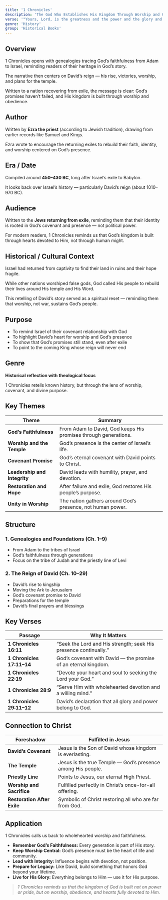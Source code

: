 ```yaml
---
title: '1 Chronicles'
description: 'The God Who Establishes His Kingdom Through Worship and Covenant'
verse: '"Yours, Lord, is the greatness and the power and the glory and the majesty and the splendor... Everything in heaven and earth is yours." — 1 Chronicles 29:11'
genre: 'History'
group: 'Historical Books'
---
```


## Overview

1 Chronicles opens with genealogies tracing God’s faithfulness from Adam to Israel, reminding readers of their heritage in God’s story.

The narrative then centers on David’s reign — his rise, victories, worship, and plans for the temple.

Written to a nation recovering from exile, the message is clear: God’s promises haven’t failed, and His kingdom is built through worship and obedience.

## Author

Written by **Ezra the priest** (according to Jewish tradition), drawing from earlier records like Samuel and Kings.

Ezra wrote to encourage the returning exiles to rebuild their faith, identity, and worship centered on God’s presence.

## Era / Date

Compiled around **450–430 BC**, long after Israel’s exile to Babylon.

It looks back over Israel’s history — particularly David’s reign (about 1010–970 BC).

## Audience

Written to the **Jews returning from exile**, reminding them that their identity is rooted in God’s covenant and presence — not political power.

For modern readers, 1 Chronicles reminds us that God’s kingdom is built through hearts devoted to Him, not through human might.

## Historical / Cultural Context

Israel had returned from captivity to find their land in ruins and their hope fragile.

While other nations worshiped false gods, God called His people to rebuild their lives around His temple and His Word.

This retelling of David’s story served as a spiritual reset — reminding them that worship, not war, sustains God’s people.

## Purpose
- To remind Israel of their covenant relationship with God
- To highlight David’s heart for worship and God’s presence
- To show that God’s promises still stand, even after exile
- To point to the coming King whose reign will never end


## Genre

**Historical reflection with theological focus**

1 Chronicles retells known history, but through the lens of worship, covenant, and divine purpose.

## Key Themes


| Theme | Summary |
|-------|----------|
| **God’s Faithfulness** | From Adam to David, God keeps His promises through generations. |
| **Worship and the Temple** | God’s presence is the center of Israel’s life. |
| **Covenant Promise** | God’s eternal covenant with David points to Christ. |
| **Leadership and Integrity** | David leads with humility, prayer, and devotion. |
| **Restoration and Hope** | After failure and exile, God restores His people’s purpose. |
| **Unity in Worship** | The nation gathers around God’s presence, not human power. |

## Structure


### 1. Genealogies and Foundations (Ch. 1–9)
- From Adam to the tribes of Israel
- God’s faithfulness through generations
- Focus on the tribe of Judah and the priestly line of Levi


### 2. The Reign of David (Ch. 10–29)
- David’s rise to kingship
- Moving the Ark to Jerusalem
- God’s covenant promise to David
- Preparations for the temple
- David’s final prayers and blessings


## Key Verses


| Passage | Why It Matters |
|----------|----------------|
| **1 Chronicles 16:11** | “Seek the Lord and His strength; seek His presence continually.” |
| **1 Chronicles 17:11–14** | God’s covenant with David — the promise of an eternal kingdom. |
| **1 Chronicles 22:19** | “Devote your heart and soul to seeking the Lord your God.” |
| **1 Chronicles 28:9** | “Serve Him with wholehearted devotion and a willing mind.” |
| **1 Chronicles 29:11–12** | David’s declaration that all glory and power belong to God. |

## Connection to Christ


| Foreshadow | Fulfilled in Jesus |
|-------------|-------------------|
| **David’s Covenant** | Jesus is the Son of David whose kingdom is everlasting. |
| **The Temple** | Jesus is the true Temple — God’s presence among His people. |
| **Priestly Line** | Points to Jesus, our eternal High Priest. |
| **Worship and Sacrifice** | Fulfilled perfectly in Christ’s once-for-all offering. |
| **Restoration After Exile** | Symbolic of Christ restoring all who are far from God. |

## Application

1 Chronicles calls us back to wholehearted worship and faithfulness.
- **Remember God’s Faithfulness:** Every generation is part of His story.
- **Keep Worship Central:** God’s presence must be the heart of life and community.
- **Lead with Integrity:** Influence begins with devotion, not position.
- **Prepare for Legacy:** Like David, build something that honors God beyond your lifetime.
- **Live for His Glory:** Everything belongs to Him — use it for His purpose.


> *1 Chronicles reminds us that the kingdom of God is built not on power or pride, but on worship, obedience, and hearts fully devoted to Him.*
